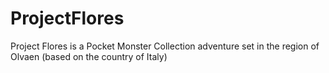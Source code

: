 # ProjectFlores
Project Flores is a Pocket Monster Collection adventure set in the region of Olvaen (based on the country of Italy)
